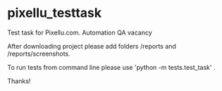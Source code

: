 # pixellu_testtask
Test task for Pixellu.com. Automation QA vacancy

After downloading project please add folders /reports and /reports/screenshots.

To run tests from command line please use 'python -m tests.test_task' .

Thanks!
